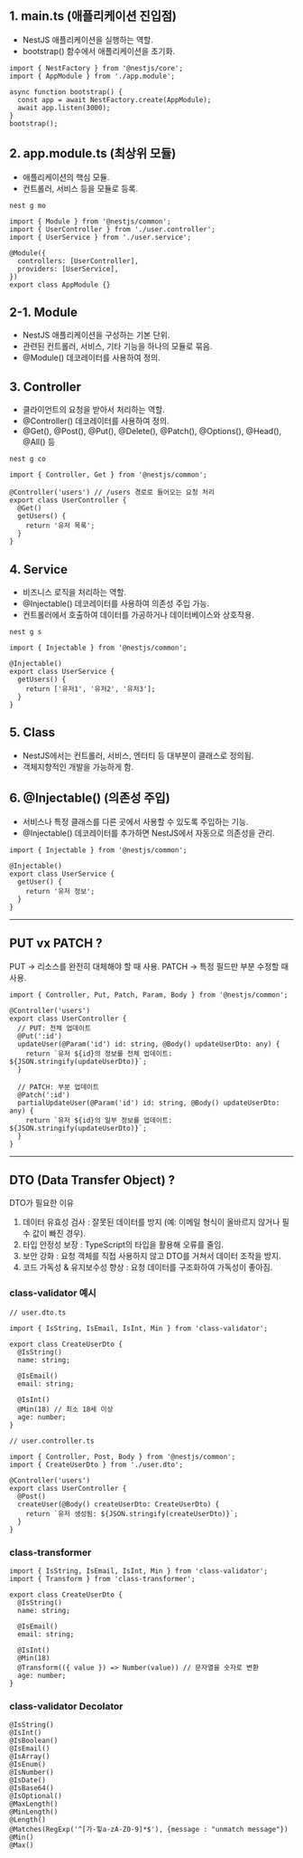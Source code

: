 ## 1. main.ts (애플리케이션 진입점)
   - NestJS 애플리케이션을 실행하는 역할.
   - bootstrap() 함수에서 애플리케이션을 초기화.

```
import { NestFactory } from '@nestjs/core';
import { AppModule } from './app.module';

async function bootstrap() {
  const app = await NestFactory.create(AppModule);
  await app.listen(3000);
}
bootstrap();
```

## 2. app.module.ts (최상위 모듈)
   - 애플리케이션의 핵심 모듈.
   - 컨트롤러, 서비스 등을 모듈로 등록.

```
nest g mo
```

```
import { Module } from '@nestjs/common';
import { UserController } from './user.controller';
import { UserService } from './user.service';

@Module({
  controllers: [UserController],
  providers: [UserService],
})
export class AppModule {}
```

## 2-1. Module
   - NestJS 애플리케이션을 구성하는 기본 단위.
   - 관련된 컨트롤러, 서비스, 기타 기능을 하나의 모듈로 묶음.
   - @Module() 데코레이터를 사용하여 정의.

## 3. Controller
   - 클라이언트의 요청을 받아서 처리하는 역할.
   - @Controller() 데코레이터를 사용하여 정의.
   - @Get(), @Post(), @Put(), @Delete(), @Patch(), @Options(), @Head(), @All() 등

```
nest g co
```

```
import { Controller, Get } from '@nestjs/common';

@Controller('users') // /users 경로로 들어오는 요청 처리
export class UserController {
  @Get()
  getUsers() {
    return '유저 목록';
  }
}
```

## 4. Service
   - 비즈니스 로직을 처리하는 역할.
   - @Injectable() 데코레이터를 사용하여 의존성 주입 가능.
   - 컨트롤러에서 호출하여 데이터를 가공하거나 데이터베이스와 상호작용.

```
nest g s
```

```
import { Injectable } from '@nestjs/common';

@Injectable()
export class UserService {
  getUsers() {
    return ['유저1', '유저2', '유저3'];
  }
}
```

## 5. Class
  - NestJS에서는 컨트롤러, 서비스, 엔터티 등 대부분이 클래스로 정의됨.
  - 객체지향적인 개발을 가능하게 함.

## 6. @Injectable() (의존성 주입)
   - 서비스나 특정 클래스를 다른 곳에서 사용할 수 있도록 주입하는 기능.
   - @Injectable() 데코레이터를 추가하면 NestJS에서 자동으로 의존성을 관리.

```
import { Injectable } from '@nestjs/common';

@Injectable()
export class UserService {
  getUser() {
    return '유저 정보';
  }
}
```

---

## PUT vx PATCH ?
PUT → 리소스를 완전히 대체해야 할 때 사용.
PATCH → 특정 필드만 부분 수정할 때 사용.

```
import { Controller, Put, Patch, Param, Body } from '@nestjs/common';

@Controller('users')
export class UserController {
  // PUT: 전체 업데이트
  @Put(':id')
  updateUser(@Param('id') id: string, @Body() updateUserDto: any) {
    return `유저 ${id}의 정보를 전체 업데이트: ${JSON.stringify(updateUserDto)}`;
  }

  // PATCH: 부분 업데이트
  @Patch(':id')
  partialUpdateUser(@Param('id') id: string, @Body() updateUserDto: any) {
    return `유저 ${id}의 일부 정보를 업데이트: ${JSON.stringify(updateUserDto)}`;
  }
}
```

---

## DTO (Data Transfer Object) ?

DTO가 필요한 이유
   1. 데이터 유효성 검사 : 잘못된 데이터를 방지 (예: 이메일 형식이 올바르지 않거나 필수 값이 빠진 경우).
   2. 타입 안정성 보장 : TypeScript의 타입을 활용해 오류를 줄임.
   3. 보안 강화 : 요청 객체를 직접 사용하지 않고 DTO를 거쳐서 데이터 조작을 방지.
   4. 코드 가독성 & 유지보수성 향상 : 요청 데이터를 구조화하여 가독성이 좋아짐.

### class-validator 예시
```
// user.dto.ts

import { IsString, IsEmail, IsInt, Min } from 'class-validator';

export class CreateUserDto {
  @IsString()
  name: string;

  @IsEmail()
  email: string;

  @IsInt()
  @Min(18) // 최소 18세 이상
  age: number;
}
```
```
// user.controller.ts

import { Controller, Post, Body } from '@nestjs/common';
import { CreateUserDto } from './user.dto';

@Controller('users')
export class UserController {
  @Post()
  createUser(@Body() createUserDto: CreateUserDto) {
    return `유저 생성됨: ${JSON.stringify(createUserDto)}`;
  }
}
```

### class-transformer

```
import { IsString, IsEmail, IsInt, Min } from 'class-validator';
import { Transform } from 'class-transformer';

export class CreateUserDto {
  @IsString()
  name: string;

  @IsEmail()
  email: string;

  @IsInt()
  @Min(18)
  @Transform(({ value }) => Number(value)) // 문자열을 숫자로 변환
  age: number;
}
```

### class-validator Decolator
```
@IsString()
@IsInt()
@IsBoolean()
@IsEmail()
@IsArray()
@IsEnum()
@IsNumber()
@IsDate()
@IsBase64()
@IsOptional()
@MaxLength()
@MinLength()
@Length()
@Matches(RegExp('^[가-힣a-zA-Z0-9]*$'), {message : "unmatch message"})
@Min()
@Max()
```
